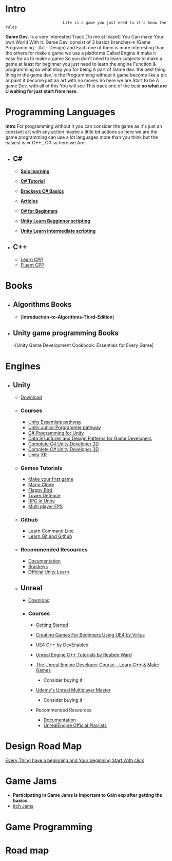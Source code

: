 # **Intro**
                             Life is a game you just need to it's know the rules
  
**Game Dev.** Is a very interested Track (To me at leaset) You Can make Your own World With It. Game Dev. consist of 3 basics 
branches=> (Game Programming - Art - Design) and Each one of them is more interesting than the others for make a game we use 
a platforms Called Engine it make it easy for as to make a game So you don't need to learn subjects to make a game at least
for beginner you just need to learn the engine Function & programming so what stop you for being A part of Game dev. the best 
thing  thing in the game dev. is the Programming without it game become like a pic or paint it become just an art with no moves
So here we are Start to be A game Dev. with all of this You will see This track one of the best
                                     **so what are U waiting for just start from here.**


# Programming Languages
**Intro**
For programming without it you can consider the game as it's just an constant art with any action maybe a little bit actions
so here we are the game programming can use a lot languages more than you think but the easiest is => C++ , C# so here we Are:
 - ## C#
     - [**Solo learning**](https://www.sololearn.com/learn/courses/c-sharp-introduction/lesson/1987937027?p=1)
     - [**C# Tutorial**](https://csharp-video-tutorials.blogspot.com/p/free-c-video-tutorial-for-beginners.html)
     - [**Brackeys C# Basics**](https://www.youtube.com/watch?v=pSiIHe2uZ2w&list=PLPV2KyIb3jR6ZkG8gZwJYSjnXxmfPAl51)
     - [**Articles**](https://www.tutorialspoint.com/csharp/)
        
      - [**C# for Beginners**](https://www.youtube.com/watch?v=gfkTfcpWqAY&list=PLTjRvDozrdlz3_FPXwb6lX_HoGXa09Yef)
      - [**Unity Learn Begginner scripting**](https://learn.unity.com/course/beginner-scripting)
      - [**Unity Learn intermediate scripting**](https://learn.unity.com/project/intermediate-gameplay-scripting)
      
        
 - ## C++ 
     -  [Learn CPP](https://www.learncpp.com)
     -  [Fluent CPP](https://www.fluentcpp.com/dailycpp/)
 # Books
  - ## Algorithms Books
      - [**Introduction-to-Algorithms-Third-Edition**]
       
 - ## Unity game programming Books
      -[Unity Game Development Cookbook: Essentials for Every Game]

# Engines
 -  ## Unity 
     - [Download](https://store.unity.com/download)
     - ### Courses
       - [Unity Essentials pathway](https://learn.unity.com/pathway/unity-essentials)
       - [Unity Junior Porgrammer pathway](https://learn.unity.com/pathway/junior-programmer)
       - [C# Programming for Unity](https://www.coursera.org/specializations/programming-unity-game-development) 
       - [Data Structures and Design Patterns for Game Developers](https://www.coursera.org/learn/data-structures-design-patterns?)
       - [Complete C# Unity Developer 2D](https://www.udemy.com/course/unitycourse/)
       - [Complete C# Unity Developer 3D](https://www.udemy.com/course/unitycourse2/)
       - [Unity XR](https://www.coursera.org/specializations/unity-xr)
     - ### Games Tutorials
       - [Make your first game](http://bit.ly/HTMAVG)
       - [Mario Clone](https://youtube.com/playlist?list=PLiRrp7UEG13Zsh4-Ir54fFoF7ATm540SL)
       - [Flappy Bird](https://bit.ly/2Mvuedk)
       - [Tower Defence](https://www.youtube.com/playlist?list=PLPV2KyIb3jR4u5jX8za5iU1cqnQPmbzG0)
       - [RPG in Unity](https://www.youtube.com/watch?v=nu5nyrB9U_o&list=PLPV2KyIb3jR4KLGCCAciWQ5qHudKtYeP7)
       - [Multi player FPS](https://www.youtube.com/watch?v=UK57qdq_lak&list=PLPV2KyIb3jR5PhGqsO7G4PsbEC_Al-kPZ)
      - ### Github
           - [Learn Command Line](https://www.youtube.com/playlist?list=PLDoPjvoNmBAxzNO8ixW83Sf8FnLy_MkUT)
           - [Learn Git and Github](https://www.youtube.com/playlist?list=PLDoPjvoNmBAw4eOj58MZPakHjaO3frVMF)
     - ### Recommended Resources
         - [Documentation](https://docs.unity3d.com/Manual/index.html)
         - [Brackeys](https://www.youtube.com/user/Brackeys/playlists)
         - [Official Unity Learn](https://learn.unity.com/)


     - ## Unreal
         - [Download](https://www.unrealengine.com/en-US/download)
         - ### Courses
             - [Getting Started](https://www.raywenderlich.com/771-unreal-engine-4-tutorial-for-beginners-getting-started)
             - [Creating Games For Beginners Using UE4 by Virtus](https://www.youtube.com/playlist?list=PLL0cLF8gjBpqDdMoeid6Vl5roMl6xJQGC)
             - [UE4 C++ by DevEnabled](https://www.youtube.com/playlist?list=PL9z3tc0RL6Z4JJS__Bge8O2mLwKUaG1eU)
             - [Unreal Engine C++ Tutorials by Reuben Ward](https://www.youtube.com/playlist?list=PL3gCaTLUSAUsHG2BzsAs-HIeP08DyWtHh)
             - [The Unreal Engine Developer Course – Learn C++ & Make Games](https://ftuforum.com/the-unreal-engine-developer-course-learn-c-make-games-4/)
                 - Consider buying it
             - [Udemy's Unreal Multiplayer Master](https://www.udemy.com/course/unrealmultiplayer/)
                 - Consider buying it

             - Recommended Resources
                 - [Documentation](https://docs.unrealengine.com/en-US/index.html)
                 - [UnrealEngine Official Playlists](https://www.youtube.com/user/UnrealDevelopmentKit/search?query=tutorial)

# Design Road Map
[Every Thing have a beginning and Your beginning Start With click](https://github.com/Mohamed-Aqeel/Game-Design-Roadmap.git)
# Game Jams 
 - **Participating in Game Jams is Important to Gain exp after getting the basics**
 - [itch Jams](https://itch.io/jams) 

# **Game Programming**
# **Road map**

